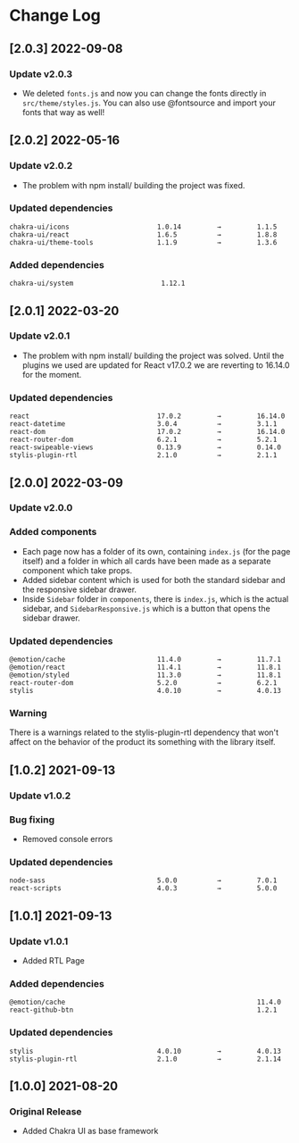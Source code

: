 # Change Log

## [2.0.3] 2022-09-08

### Update v2.0.3

- We deleted `fonts.js` and now you can change the fonts directly in `src/theme/styles.js`. You can also use @fontsource and import your fonts that way as well!
## [2.0.2] 2022-05-16

### Update v2.0.2

- The problem with npm install/ building the project was fixed.

### Updated dependencies

```
chakra-ui/icons                      1.0.14         →         1.1.5
chakra-ui/react                      1.6.5          →         1.8.8
chakra-ui/theme-tools                1.1.9          →         1.3.6
```

### Added dependencies

```
chakra-ui/system                      1.12.1
```

## [2.0.1] 2022-03-20

### Update v2.0.1

- The problem with npm install/ building the project was solved. Until the plugins we used are updated for React v17.0.2 we are reverting to 16.14.0 for the moment.

### Updated dependencies

```
react                                17.0.2         →         16.14.0
react-datetime                       3.0.4          →         3.1.1
react-dom                            17.0.2         →         16.14.0
react-router-dom                     6.2.1          →         5.2.1
react-swipeable-views                0.13.9         →         0.14.0
stylis-plugin-rtl                    2.1.0          →         2.1.1
```

## [2.0.0] 2022-03-09

### Update v2.0.0

### Added components

- Each page now has a folder of its own, containing `index.js` (for the page itself) and a folder in which all cards have been made as a separate component which take props.
- Added sidebar content which is used for both the standard sidebar and the responsive sidebar drawer.
- Inside `Sidebar` folder in `components`, there is `index.js`, which is the actual sidebar, and `SidebarResponsive.js` which is a button that opens the sidebar drawer.

### Updated dependencies

```
@emotion/cache                       11.4.0         →         11.7.1
@emotion/react                       11.4.1         →         11.8.1
@emotion/styled                      11.3.0         →         11.8.1
react-router-dom                     5.2.0          →         6.2.1
stylis                               4.0.10         →         4.0.13
```

### Warning

There is a warnings related to the stylis-plugin-rtl dependency that won't affect on the behavior of the product its something with the library itself.

## [1.0.2] 2021-09-13

### Update v1.0.2

### Bug fixing

- Removed console errors

### Updated dependencies

```
node-sass                            5.0.0          →         7.0.1
react-scripts                        4.0.3          →         5.0.0
```

## [1.0.1] 2021-09-13

### Update v1.0.1

- Added RTL Page

### Added dependencies

```
@emotion/cache                                                11.4.0
react-github-btn                                              1.2.1
```

### Updated dependencies

```
stylis                               4.0.10         →         4.0.13
stylis-plugin-rtl                    2.1.0          →         2.1.14
```

## [1.0.0] 2021-08-20

### Original Release

- Added Chakra UI as base framework

